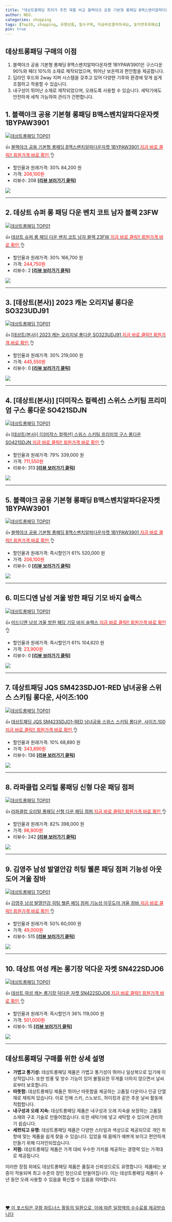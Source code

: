```yaml
---
title: "데상트롱패딩 최저가 추천 제품 비교 블랙야크 공용 기본형 롱패딩 B맥스벤치알파다운자켓 1BYPAW3901 가격 비교 최저가장점"
author: NEO.
categories: shopping
tags: [Top10, shopping, 유행상품, 필수구매, 지금바로클릭하세요, 놓치면후회해요]
pin: true
---
```

## 데상트롱패딩 구매의 이점
1. 블랙야크 공용 기본형 롱패딩 B맥스벤치알파다운자켓 1BYPAW3901은 구스다운 90%와 페더 10%의 소재로 제작되었으며, 뛰어난 보온력과 편안함을 제공합니다.
2. 딥라인 후드와 2way 지퍼 시스템을 갖추고 있어 다양한 기후와 환경에 맞게 쉽게 조절하고 착용할 수 있습니다.
3. 내구성이 뛰어난 소재로 제작되었으며, 오래도록 사용할 수 있습니다. 세탁기에도 안전하게 세척 가능하여 관리가 간편합니다.

   

## 1. 블랙야크 공용 기본형 롱패딩 B맥스벤치알파다운자켓 1BYPAW3901

[![데상트롱패딩 TOP01](https://thumbnail7.coupangcdn.com/thumbnails/remote/490x490ex/image/vendor_inventory/9133/d8a07935da6b86119f77ddf5c8e67b0d2bef8e2965dbb9607dfc88d8229b.jpg)](https://link.coupang.com/re/AFFSDP?lptag=AF3617701&subid=GithubCoopas&pageKey=7593060864&traceid=V0-153&itemId=20068711813&vendorItemId=87164526984)


👍 [블랙야크 공용 기본형 롱패딩 B맥스벤치알파다운자켓 1BYPAW3901 <font color=red> 지금 바로 클릭!! 회원가격 바로 확인 </font> ](https://link.coupang.com/re/AFFSDP?lptag=AF3617701&subid=GithubCoopas&pageKey=7593060864&traceid=V0-153&itemId=20068711813&vendorItemId=87164526984) 👌 


- 할인율과 원래가격: 30%  84,200   원
- 가격: <span style='color:red'>206,100원</span>
- 리뷰수: 208  [**[리뷰 보러가기 클릭]**](https://link.coupang.com/re/AFFSDP?lptag=AF3617701&subid=GithubCoopas&pageKey=7593060864&traceid=V0-153&itemId=20068711813&vendorItemId=87164526984)

[![](/discount_price.png)](https://link.coupang.com/re/AFFSDP?lptag=AF3617701&subid=GithubCoopas&pageKey=7593060864&traceid=V0-153&itemId=20068711813&vendorItemId=87164526984)

---


   

## 2. 데상트 슈퍼 롱 패딩 다운 벤치 코트 남자 블랙 23FW

[![데상트롱패딩 TOP01](https://thumbnail7.coupangcdn.com/thumbnails/remote/490x490ex/image/vendor_inventory/202e/3d12cca90d4028ba625be004eab73d69ed596190bef4f47607bafab94a9a.jpg)](https://link.coupang.com/re/AFFSDP?lptag=AF3617701&subid=GithubCoopas&pageKey=7760810322&traceid=V0-153&itemId=20928167546&vendorItemId=87994925951)


👍 [데상트 슈퍼 롱 패딩 다운 벤치 코트 남자 블랙 23FW <font color=red> 지금 바로 클릭!! 회원가격 바로 확인 </font> ](https://link.coupang.com/re/AFFSDP?lptag=AF3617701&subid=GithubCoopas&pageKey=7760810322&traceid=V0-153&itemId=20928167546&vendorItemId=87994925951) 👌 


- 할인율과 원래가격: 30%  166,700   원
- 가격: <span style='color:red'>244,750원</span>
- 리뷰수: 2  [**[리뷰 보러가기 클릭]**](https://link.coupang.com/re/AFFSDP?lptag=AF3617701&subid=GithubCoopas&pageKey=7760810322&traceid=V0-153&itemId=20928167546&vendorItemId=87994925951)

[![](/discount_price.png)](https://link.coupang.com/re/AFFSDP?lptag=AF3617701&subid=GithubCoopas&pageKey=7760810322&traceid=V0-153&itemId=20928167546&vendorItemId=87994925951)

---


   

## 3. [데상트(본사)] 2023 캐논 오리지널 롱다운 SO323UDJ91

[![데상트롱패딩 TOP01](https://thumbnail9.coupangcdn.com/thumbnails/remote/490x490ex/image/vendor_inventory/8f40/a58871a0c1a01a13892f67fe0437e9d4992e6de932417616ad89efa346d7.jpg)](https://link.coupang.com/re/AFFSDP?lptag=AF3617701&subid=GithubCoopas&pageKey=7619006116&traceid=V0-153&itemId=20195620622&vendorItemId=87286640219)


👍 [[데상트(본사)] 2023 캐논 오리지널 롱다운 SO323UDJ91 <font color=red> 지금 바로 클릭!! 회원가격 바로 확인 </font> ](https://link.coupang.com/re/AFFSDP?lptag=AF3617701&subid=GithubCoopas&pageKey=7619006116&traceid=V0-153&itemId=20195620622&vendorItemId=87286640219) 👌 


- 할인율과 원래가격: 30%  219,000   원
- 가격: <span style='color:red'>445,550원</span>
- 리뷰수: 0  [**[리뷰 보러가기 클릭]**](https://link.coupang.com/re/AFFSDP?lptag=AF3617701&subid=GithubCoopas&pageKey=7619006116&traceid=V0-153&itemId=20195620622&vendorItemId=87286640219)

[![](/discount_price.png)](https://link.coupang.com/re/AFFSDP?lptag=AF3617701&subid=GithubCoopas&pageKey=7619006116&traceid=V0-153&itemId=20195620622&vendorItemId=87286640219)

---


   

## 4. [데상트(본사)] [더미작스 컬렉션] 스위스 스키팀 프리미엄 구스 롱다운 SO421SDJN

[![데상트롱패딩 TOP01](https://thumbnail8.coupangcdn.com/thumbnails/remote/490x490ex/image/vendor_inventory/650a/f08941b6e3a6dfb08412e84ffc94a560a16223b802a02c812cef48a5f146.jpg)](https://link.coupang.com/re/AFFSDP?lptag=AF3617701&subid=GithubCoopas&pageKey=7679468552&traceid=V0-153&itemId=20507891795&vendorItemId=87585787683)


👍 [[데상트(본사)] [더미작스 컬렉션] 스위스 스키팀 프리미엄 구스 롱다운 SO421SDJN <font color=red> 지금 바로 클릭!! 회원가격 바로 확인 </font> ](https://link.coupang.com/re/AFFSDP?lptag=AF3617701&subid=GithubCoopas&pageKey=7679468552&traceid=V0-153&itemId=20507891795&vendorItemId=87585787683) 👌 


- 할인율과 원래가격: 79%  339,000   원
- 가격: <span style='color:red'>711,550원</span>
- 리뷰수: 313  [**[리뷰 보러가기 클릭]**](https://link.coupang.com/re/AFFSDP?lptag=AF3617701&subid=GithubCoopas&pageKey=7679468552&traceid=V0-153&itemId=20507891795&vendorItemId=87585787683)

[![](/discount_price.png)](https://link.coupang.com/re/AFFSDP?lptag=AF3617701&subid=GithubCoopas&pageKey=7679468552&traceid=V0-153&itemId=20507891795&vendorItemId=87585787683)

---


   

## 5. 블랙야크 공용 기본형 롱패딩 B맥스벤치알파다운자켓 1BYPAW3901

[![데상트롱패딩 TOP01](https://thumbnail8.coupangcdn.com/thumbnails/remote/490x490ex/image/vendor_inventory/d442/8bedb3a2f0c51f001fe678ec5a74fc8aa33c6bbe1a1daf0deffcc0c82c52.jpg)](https://link.coupang.com/re/AFFSDP?lptag=AF3617701&subid=GithubCoopas&pageKey=7593060864&traceid=V0-153&itemId=20068711817&vendorItemId=87936950571)


👍 [블랙야크 공용 기본형 롱패딩 B맥스벤치알파다운자켓 1BYPAW3901 <font color=red> 지금 바로 클릭!! 회원가격 바로 확인 </font> ](https://link.coupang.com/re/AFFSDP?lptag=AF3617701&subid=GithubCoopas&pageKey=7593060864&traceid=V0-153&itemId=20068711817&vendorItemId=87936950571) 👌 


- 할인율과 원래가격: 즉시할인가 61%  520,000   원
- 가격: <span style='color:red'>206,100원</span>
- 리뷰수: 0  [**[리뷰 보러가기 클릭]**](https://link.coupang.com/re/AFFSDP?lptag=AF3617701&subid=GithubCoopas&pageKey=7593060864&traceid=V0-153&itemId=20068711817&vendorItemId=87936950571)

[![](/discount_price.png)](https://link.coupang.com/re/AFFSDP?lptag=AF3617701&subid=GithubCoopas&pageKey=7593060864&traceid=V0-153&itemId=20068711817&vendorItemId=87936950571)

---


   

## 6. 미드디엔 남성 겨울 방한 패딩 기모 바지 슬랙스

[![데상트롱패딩 TOP01](https://thumbnail6.coupangcdn.com/thumbnails/remote/490x490ex/image/vendor_inventory/c5d5/a39d81b1566200b111fbc91803d1c2d0d5944c3d0898d059eccb1a221232.jpg)](https://link.coupang.com/re/AFFSDP?lptag=AF3617701&subid=GithubCoopas&pageKey=7721317073&traceid=V0-153&itemId=20723171206&vendorItemId=84178351283)


👍 [미드디엔 남성 겨울 방한 패딩 기모 바지 슬랙스 <font color=red> 지금 바로 클릭!! 회원가격 바로 확인 </font> ](https://link.coupang.com/re/AFFSDP?lptag=AF3617701&subid=GithubCoopas&pageKey=7721317073&traceid=V0-153&itemId=20723171206&vendorItemId=84178351283) 👌 


- 할인율과 원래가격: 즉시할인가 61%  104,620   원
- 가격: <span style='color:red'>23,900원</span>
- 리뷰수: 0  [**[리뷰 보러가기 클릭]**](https://link.coupang.com/re/AFFSDP?lptag=AF3617701&subid=GithubCoopas&pageKey=7721317073&traceid=V0-153&itemId=20723171206&vendorItemId=84178351283)

[![](/discount_price.png)](https://link.coupang.com/re/AFFSDP?lptag=AF3617701&subid=GithubCoopas&pageKey=7721317073&traceid=V0-153&itemId=20723171206&vendorItemId=84178351283)

---


   

## 7. 데상트패딩 JQS SM423SDJO1-RED 남녀공용 스위스 스키팀 롱다운, 사이즈:100

[![데상트롱패딩 TOP01](https://thumbnail7.coupangcdn.com/thumbnails/remote/490x490ex/image/vendor_inventory/2512/f9690d8bafc48a513f945a822b4b4022ae5f803be471c108ff2a183315e5.jpg)](https://link.coupang.com/re/AFFSDP?lptag=AF3617701&subid=GithubCoopas&pageKey=6893794448&traceid=V0-153&itemId=16557685334&vendorItemId=84046772490)


👍 [데상트패딩 JQS SM423SDJO1-RED 남녀공용 스위스 스키팀 롱다운, 사이즈:100 <font color=red> 지금 바로 클릭!! 회원가격 바로 확인 </font> ](https://link.coupang.com/re/AFFSDP?lptag=AF3617701&subid=GithubCoopas&pageKey=6893794448&traceid=V0-153&itemId=16557685334&vendorItemId=84046772490) 👌 


- 할인율과 원래가격: 10%  68,890   원
- 가격: <span style='color:red'>343,890원</span>
- 리뷰수: 136  [**[리뷰 보러가기 클릭]**](https://link.coupang.com/re/AFFSDP?lptag=AF3617701&subid=GithubCoopas&pageKey=6893794448&traceid=V0-153&itemId=16557685334&vendorItemId=84046772490)

[![](/discount_price.png)](https://link.coupang.com/re/AFFSDP?lptag=AF3617701&subid=GithubCoopas&pageKey=6893794448&traceid=V0-153&itemId=16557685334&vendorItemId=84046772490)

---


   

## 8. 라파클럽 오리털 롱패딩 신형 다운 패딩 점퍼

[![데상트롱패딩 TOP01](https://thumbnail10.coupangcdn.com/thumbnails/remote/490x490ex/image/vendor_inventory/images/2018/11/12/17/8/e53619ce-18a9-40e8-9d87-54742bbbbf9a.jpg)](https://link.coupang.com/re/AFFSDP?lptag=AF3617701&subid=GithubCoopas&pageKey=302116250&traceid=V0-153&itemId=950409337&vendorItemId=78896174253)


👍 [라파클럽 오리털 롱패딩 신형 다운 패딩 점퍼 <font color=red> 지금 바로 클릭!! 회원가격 바로 확인 </font> ](https://link.coupang.com/re/AFFSDP?lptag=AF3617701&subid=GithubCoopas&pageKey=302116250&traceid=V0-153&itemId=950409337&vendorItemId=78896174253) 👌 


- 할인율과 원래가격: 82%  398,000   원
- 가격: <span style='color:red'>98,800원</span>
- 리뷰수: 242  [**[리뷰 보러가기 클릭]**](https://link.coupang.com/re/AFFSDP?lptag=AF3617701&subid=GithubCoopas&pageKey=302116250&traceid=V0-153&itemId=950409337&vendorItemId=78896174253)

[![](/discount_price.png)](https://link.coupang.com/re/AFFSDP?lptag=AF3617701&subid=GithubCoopas&pageKey=302116250&traceid=V0-153&itemId=950409337&vendorItemId=78896174253)

---


   

## 9. 김영주 남성 발열안감 히팅 웰론 패딩 점퍼 기능성 아웃도어 겨울 잠바

[![데상트롱패딩 TOP01](https://thumbnail6.coupangcdn.com/thumbnails/remote/490x490ex/image/vendor_inventory/9b12/20d41419bba0fb7829bf58a43b193c4b600528b71b598f6d951dba2c8087.jpg)](https://link.coupang.com/re/AFFSDP?lptag=AF3617701&subid=GithubCoopas&pageKey=6854001945&traceid=V0-153&itemId=16338607514&vendorItemId=87368011368)


👍 [김영주 남성 발열안감 히팅 웰론 패딩 점퍼 기능성 아웃도어 겨울 잠바 <font color=red> 지금 바로 클릭!! 회원가격 바로 확인 </font> ](https://link.coupang.com/re/AFFSDP?lptag=AF3617701&subid=GithubCoopas&pageKey=6854001945&traceid=V0-153&itemId=16338607514&vendorItemId=87368011368) 👌 


- 할인율과 원래가격: 50%  60,000   원
- 가격: <span style='color:red'>49,000원</span>
- 리뷰수: 515  [**[리뷰 보러가기 클릭]**](https://link.coupang.com/re/AFFSDP?lptag=AF3617701&subid=GithubCoopas&pageKey=6854001945&traceid=V0-153&itemId=16338607514&vendorItemId=87368011368)

[![](/discount_price.png)](https://link.coupang.com/re/AFFSDP?lptag=AF3617701&subid=GithubCoopas&pageKey=6854001945&traceid=V0-153&itemId=16338607514&vendorItemId=87368011368)

---


   

## 10. 데상트 여성 캐논 롱기장 덕다운 자켓 SN422SDJO6

[![데상트롱패딩 TOP01](https://thumbnail6.coupangcdn.com/thumbnails/remote/490x490ex/image/vendor_inventory/af24/ca8f91b4eb5abd8db3a222d078c36086635799096b1096953a3ed9fe573c.jpg)](https://link.coupang.com/re/AFFSDP?lptag=AF3617701&subid=GithubCoopas&pageKey=7652478289&traceid=V0-153&itemId=20365226665&vendorItemId=87449140489)


👍 [데상트 여성 캐논 롱기장 덕다운 자켓 SN422SDJO6 <font color=red> 지금 바로 클릭!! 회원가격 바로 확인 </font> ](https://link.coupang.com/re/AFFSDP?lptag=AF3617701&subid=GithubCoopas&pageKey=7652478289&traceid=V0-153&itemId=20365226665&vendorItemId=87449140489) 👌 


- 할인율과 원래가격: 즉시할인가 36%  119,000   원
- 가격: <span style='color:red'>501,000원</span>
- 리뷰수: 15  [**[리뷰 보러가기 클릭]**](https://link.coupang.com/re/AFFSDP?lptag=AF3617701&subid=GithubCoopas&pageKey=7652478289&traceid=V0-153&itemId=20365226665&vendorItemId=87449140489)

[![](/discount_price.png)](https://link.coupang.com/re/AFFSDP?lptag=AF3617701&subid=GithubCoopas&pageKey=7652478289&traceid=V0-153&itemId=20365226665&vendorItemId=87449140489)

---
## 데상트롱패딩 구매를 위한 상세 설명
* **가볍고 통기성:** 데상트롱패딩 제품은 가볍고 통기성이 뛰어나 일상복으로 입기에 이상적입니다. 또한 방풍 및 방수 기능이 있어 불필요한 무게를 더하지 않으면서 날씨로부터 보호합니다.
* **따뜻함:** 데상트롱패딩 제품은 뛰어난 따뜻함을 제공하는 고품질 다운이나 인공 단열재로 채워져 있습니다. 이로 인해 스키, 스노보드, 하이킹과 같은 추운 날씨 활동에 적합합니다.
* **내구성과 오래 지속:** 데상트롱패딩 제품은 내구성과 오래 지속을 보장하는 고품질 소재와 구조 기술로 만들어졌습니다. 또한 세탁기에 넣고 세탁할 수 있으며 관리하기 쉽습니다.
* **세련되고 유행:** 데상트롱패딩 제품은 다양한 스타일과 색상으로 제공되므로 개인 취향에 맞는 제품을 쉽게 찾을 수 있습니다. 입었을 때 몸매가 예쁘게 보이고 편안하게 만들기 위해 디자인되었습니다.
* **저렴:** 데상트롱패딩 제품은 가격 대비 우수한 가치를 제공하는 경쟁력 있는 가격대로 제공됩니다.

이러한 장점 외에도 데상트롱패딩 제품은 품질과 신뢰성으로도 유명합니다. 제품에는 보증이 적용되며 최고 수준의 장인 정신으로 만들어집니다. 이는 데상트롱패딩 제품이 수년 동안 오래 사용할 수 있음을 확신할 수 있음을 의미합니다.<br><br><br><br><br> [ ❤  이 포스팅은 쿠팡 파트너스 활동의 일환으로, 이에 따른 일정액의 수수료를 제공받습니다](https://link.coupang.com/a/bcEFyh)